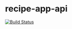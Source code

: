 # recipe-app-api
[![Build Status](https://travis-ci.com/afaddoul/recipe-app-api.svg?token=vkmzqoGxxFcsig3FnMxo&branch=main)](https://travis-ci.com/afaddoul/recipe-app-api)
